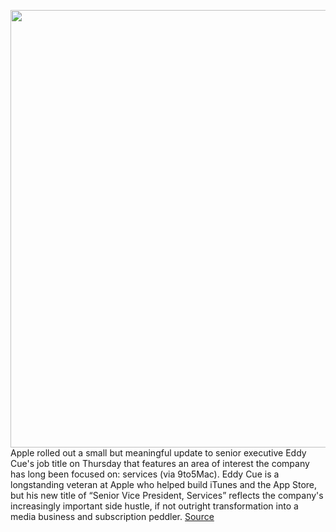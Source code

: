 <img src='https://cdn.vox-cdn.com/thumbor/IFIBKQQsTrJA43oA1ZgUwHpJG6o=/0x0:1020x676/1200x800/filters:focal(457x167:619x329)/cdn.vox-cdn.com/uploads/chorus_image/image/69717597/2013-06-10eddycue-1.0.jpg' width='700px' /><br/>
Apple rolled out a small but meaningful update to senior executive Eddy Cue's job title on Thursday that features an area of interest the company has long been focused on: services (via 9to5Mac). Eddy Cue is a longstanding veteran at Apple who helped build iTunes and the App Store, but his new title of “Senior Vice President, Services” reflects the company's increasingly important side hustle, if not outright transformation into a media business and subscription peddler.
<a href='https://www.theverge.com/2021/8/12/22622178/apple-eddy-cue-job-title-update-senior-vp-services'> Source <a/>